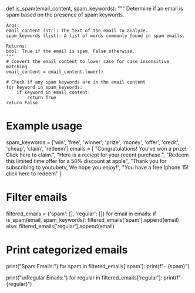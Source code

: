 def is_spam(email_content, spam_keywords):
    """
    Determine if an email is spam based on the presence of spam keywords.

    Args:
    email_content (str): The text of the email to analyze.
    spam_keywords (list): A list of words commonly found in spam emails.

    Returns:
    bool: True if the email is spam, False otherwise.
    """
    # Convert the email content to lower case for case insensitive matching
    email_content = email_content.lower()

    # Check if any spam keywords are in the email content
    for keyword in spam_keywords:
        if keyword in email_content:
            return True
    return False

# Example usage
spam_keywords = ['win', 'free', 'winner', 'prize', 'money', 'offer', 'credit', 'cheap', 'claim', 'redeem']
emails = [
    "Congratulations! You've won a prize! Click here to claim.",
    "Here is a reciept for your recent purchase.",
    "Redeem this limited time offer for a 50% discount at apple",
    "Thank you for subscribing to youtubetv, We hope you enjoy!",
    "You have a free Iphone 15! click here to redeem"
]

# Filter emails
filtered_emails = {'spam': [], 'regular': []}
for email in
 emails:
    if is_spam(email, spam_keywords):
        filtered_emails['spam'].append(email)
    else:
        filtered_emails['regular'].append(email)

# Print categorized emails
print("Spam Emails:")
for spam in filtered_emails['spam']:
    print(f"- {spam}")

print("\nRegular Emails:")
for regular in filtered_emails['regular']:
    print(f"- {regular}")


